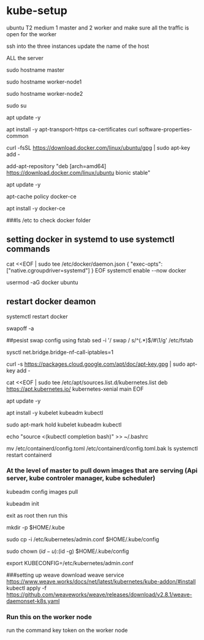 # kube-setup

ubuntu T2 medium 1 master and 2 worker and make sure all the traffic is open for the worker 

ssh into the three instances 
update the name of the host 

ALL the server 

sudo hostname master 

sudo hostname worker-node1 

sudo hostname worker-node2

sudo su 

apt update -y

apt install -y apt-transport-https ca-certificates curl software-properties-common

curl -fsSL https://download.docker.com/linux/ubuntu/gpg | sudo apt-key add -

add-apt-repository "deb [arch=amd64] https://download.docker.com/linux/ubuntu bionic stable"

apt update -y

apt-cache policy docker-ce

apt install -y docker-ce

###ls /etc to check docker folder

## setting docker in systemd to use systemctl commands 
cat <<EOF | sudo tee /etc/docker/daemon.json
{
"exec-opts": ["native.cgroupdriver=systemd"]
}
EOF
systemctl enable --now docker

usermod -aG docker ubuntu
## restart docker deamon 
systemctl restart docker

swapoff -a

##pesist swap config using fstab
sed -i '/ swap / s/^\(.*\)$/#\1/g' /etc/fstab

sysctl net.bridge.bridge-nf-call-iptables=1

curl -s https://packages.cloud.google.com/apt/doc/apt-key.gpg | sudo apt-key add -

cat <<EOF | sudo tee /etc/apt/sources.list.d/kubernetes.list
deb https://apt.kubernetes.io/ kubernetes-xenial main
EOF


apt update -y

apt install -y kubelet kubeadm kubectl

sudo apt-mark hold kubelet kubeadm kubectl

echo "source <(kubectl completion bash)" >> ~/.bashrc


mv /etc/containerd/config.toml /etc/containerd/config.toml.bak
ls
systemctl restart containerd


### At the level of master to pull down images that are serving (Api server, kube controler manager, kube scheduler)

kubeadm config images pull

kubeadm init

exit as root then run this 

mkdir -p $HOME/.kube 

sudo cp -i /etc/kubernetes/admin.conf $HOME/.kube/config

sudo chown $(id -u):$(id -g) $HOME/.kube/config

export KUBECONFIG=/etc/kubernetes/admin.conf



###setting up weave download weave service  
https://www.weave.works/docs/net/latest/kubernetes/kube-addon/#install
kubectl apply -f https://github.com/weaveworks/weave/releases/download/v2.8.1/weave-daemonset-k8s.yaml






### Run this on the worker node 
run the command key token on the worker node
